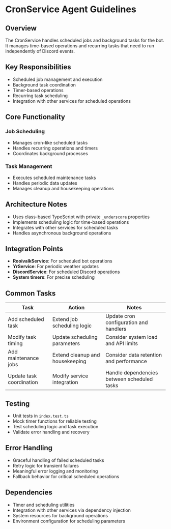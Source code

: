 # CronService Agent Guidelines

## Overview

The CronService handles scheduled jobs and background tasks for the bot. It manages time-based operations and recurring tasks that need to run independently of Discord events.

## Key Responsibilities

- Scheduled job management and execution
- Background task coordination
- Timer-based operations
- Recurring task scheduling
- Integration with other services for scheduled operations

## Core Functionality

### Job Scheduling
- Manages cron-like scheduled tasks
- Handles recurring operations and timers
- Coordinates background processes

### Task Management
- Executes scheduled maintenance tasks
- Handles periodic data updates
- Manages cleanup and housekeeping operations

## Architecture Notes

- Uses class-based TypeScript with private `_underscore` properties
- Implements scheduling logic for time-based operations
- Integrates with other services for scheduled tasks
- Handles asynchronous background operations

## Integration Points

- **RooivalkService**: For scheduled bot operations
- **YrService**: For periodic weather updates
- **DiscordService**: For scheduled Discord operations
- **System timers**: For precise scheduling

## Common Tasks

| Task | Action | Notes |
|------|--------|-------|
| Add scheduled task | Extend job scheduling logic | Update cron configuration and handlers |
| Modify task timing | Update scheduling parameters | Consider system load and API limits |
| Add maintenance jobs | Extend cleanup and housekeeping | Consider data retention and performance |
| Update task coordination | Modify service integration | Handle dependencies between scheduled tasks |

## Testing

- Unit tests in `index.test.ts`
- Mock timer functions for reliable testing
- Test scheduling logic and task execution
- Validate error handling and recovery

## Error Handling

- Graceful handling of failed scheduled tasks
- Retry logic for transient failures
- Meaningful error logging and monitoring
- Fallback behavior for critical scheduled operations

## Dependencies

- Timer and scheduling utilities
- Integration with other services via dependency injection
- System resources for background operations
- Environment configuration for scheduling parameters